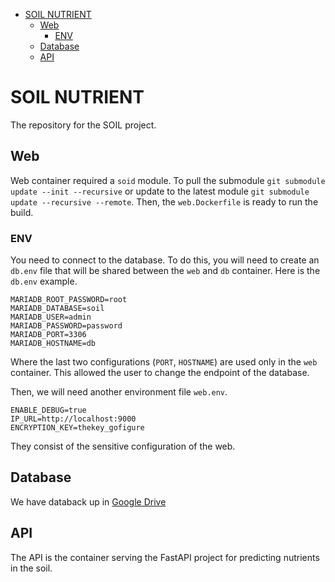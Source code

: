 
- [SOIL NUTRIENT](#soil-nutrient)
  - [Web](#web)
    - [ENV](#env)
  - [Database](#database)
  - [API](#api)

# SOIL NUTRIENT

The repository for the SOIL project.


## Web

Web container required a `soid` module.
To pull the submodule `git submodule update --init --recursive` or update to the latest module `git submodule update --recursive --remote`.
Then, the `web.Dockerfile` is ready to run the build.

### ENV

You need to connect to the database.
To do this, you will need to create an `db.env` file that will be shared between the `web` and `db` container.
Here is the `db.env` example.

```env
MARIADB_ROOT_PASSWORD=root
MARIADB_DATABASE=soil
MARIADB_USER=admin
MARIADB_PASSWORD=password
MARIADB_PORT=3306
MARIADB_HOSTNAME=db
```

Where the last two configurations (`PORT`, `HOSTNAME`) are used only in the `web` container.
This allowed the user to change the endpoint of the database.

Then, we will need another environment file `web.env`.

```env
ENABLE_DEBUG=true
IP_URL=http://localhost:9000
ENCRYPTION_KEY=thekey_gofigure
```

They consist of the sensitive configuration of the web. 



## Database

We have databack up in [Google Drive](https://drive.google.com/drive/folders/1sPbm_ARJPKNeB_Nc7WsEeeXONijqwDXH?usp=share_link)

## API

The API is the container serving the FastAPI project for predicting nutrients in the soil.
